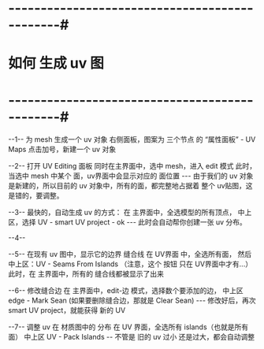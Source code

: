 

# ----------------------------------------------#
#             如何 生成 uv 图
# ----------------------------------------------#

--1-- 为 mesh 生成一个 uv 对象
	右侧面板，图案为 三个节点 的 “属性面板” - UV Maps
	点击加号，新建一个 uv 对象

--2-- 打开 UV Editing 面板
	同时在主界面中，选中 mesh，进入 edit 模式
	此时，当选中 mesh 中某个 面，uv界面中会显示对应的 面位置
	---
	由于我们的 uv 对象是新建的，所以目前的 uv 对象中，所有的面，都完整地占据着 整个 uv贴图，这是错的，要调整。


--3-- 最快的，自动生成 uv 的方式：
	在 主界面中，全选模型的所有顶点，
	中上区，选择 UV - smart UV project - ok
	---
	此时会自动帮你创建一张 uv 分布。


--4-- 



--5-- 在现有 uv 图中，显示它的边界 缝合线
	在 UV界面 中，全选所有面，
	然后 中上区：UV - Seams From Islands
	（注意，这个 按钮 只在 UV界面中才有...）
	此时，在 主界面中，所有的 缝合线都被显示了出来
	

--6-- 修改缝合边
	在 主界面中，edit-边 模式，选择数个要添加的边，
	中上区 edge - Mark Sean
	(如果要删除缝合边，那就是 Clear Sean)
	---
	修改好后，再次 smart UV project，就能获得 新的 UV


--7-- 调整 uv 在 材质图中的 分布
	在 UV 界面，全选所有 islands（也就是所有面）
	中上区 UV - Pack Islands
	--
	不管是 旧的 uv 过小 还是过大，都会自动调整



    